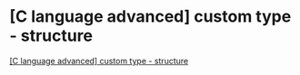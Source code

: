 # [C language advanced] custom type - structure
[[C language advanced] custom type - structure](https://aiwithcloud.com/2022/09/16/c_language_advanced_custom_type___structure/)